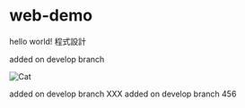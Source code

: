 # web-demo

hello world! 程式設計

added on develop branch

![Cat](https://i.imgur.com/HrciJxY.jpg)

added on develop branch XXX
added on develop branch 456